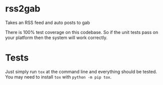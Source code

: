 # rss2gab
Takes an RSS feed and auto posts to gab

There is 100% test coverage on this codebase. So if the unit tests pass on your platform then
the system will work correctly.

# Tests

Just simply run `tox` at the command line and everything should be tested. You may need to install `tox` with `python -m pip tox`.
